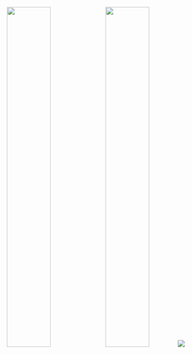 <p align="center">
  <img width="45%" src="https://github-readme-stats.vercel.app/api?username=BingQuanChua&show_icons=true&theme=dark&hide_border=True&bg_color=00000000&title_color=39d253&icon_color=800080&text_color=959595&count_private=True">
  <img width="45%" src="https://github-readme-streak-stats.herokuapp.com?user=BingQuanChua&theme=dark&hide_border=true&date_format=M%20j%5B%2C%20Y%5D&background=00000000&ring=39D253&fire=800080&stroke=39D253&currStreakNum=959595&sideNums=959595&currStreakLabel=959595&sideLabels=959595&dates=39D253">
  <img src="https://activity-graph.herokuapp.com/graph?username=BingQuanChua&bg_color=00000000&color=39d253&line=39d253&point=800080&area=true&hide_border=true&hide_title=true">
</p>